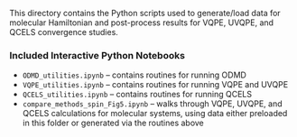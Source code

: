 This directory contains the Python scripts used to generate/load data for molecular Hamiltonian and post-process results for VQPE, UVQPE, and QCELS convergence studies.

### Included Interactive Python Notebooks

- `ODMD_utilities.ipynb` – contains routines for running ODMD 
- `VQPE_utilities.ipynb` – contains routines for running VQPE and UVQPE
- `QCELS_utilities.ipynb` – contains routines for running QCELS
- `compare_methods_spin_Fig5.ipynb` – walks through VQPE, UVQPE, and QCELS calculations for molecular systems, using data either preloaded in this folder or generated via the routines above



